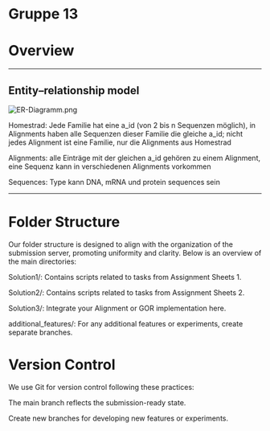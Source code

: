 # Gruppe 13

# Overview
-------


## Entity–relationship model
![ER-Diagramm.png](https://gitlab2.cip.ifi.lmu.de/bio/propra_ws23/stotko/gruppe-13/-/raw/main/Resources/ER-Diagramm.png?ref_type=heads)

Homestrad: Jede Familie hat eine a_id (von 2 bis n Sequenzen möglich), in Alignments haben alle Sequenzen dieser Familie die gleiche a_id; nicht jedes Alignment ist eine Familie, nur die Alignments aus Homestrad

Alignments: alle Einträge mit der gleichen a_id gehören zu einem Alignment, eine Sequenz kann in verschiedenen Alignments vorkommen

Sequences: Type kann DNA, mRNA und protein sequences sein

-------

# Folder Structure
Our folder structure is designed to align with the organization of the submission server, promoting uniformity and clarity. Below is an overview of the main directories:

Solution1/: Contains scripts related to tasks from Assignment Sheets 1.

Solution2/: Contains scripts related to tasks from Assignment Sheets 2.

Solution3/: Integrate your Alignment or GOR implementation here.

additional_features/: For any additional features or experiments, create separate branches.


# Version Control
We use Git for version control following these practices:

The main branch reflects the submission-ready state.

Create new branches for developing new features or experiments.

